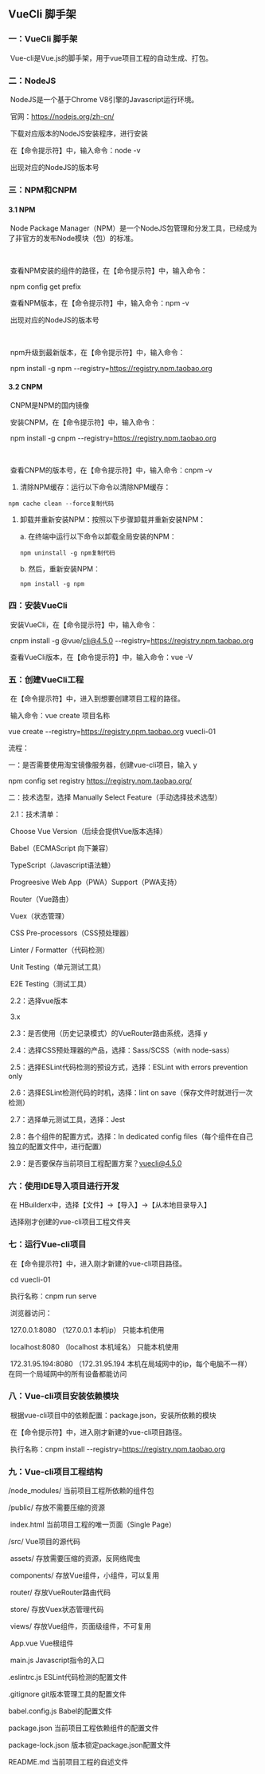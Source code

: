 ## VueCli 脚手架

### 一：VueCli 脚手架

​        Vue-cli是Vue.js的脚手架，用于vue项目工程的自动生成、打包。

### 二：NodeJS

​        NodeJS是一个基于Chrome V8引擎的Javascript运行环境。

​        官网：https://nodejs.org/zh-cn/

​        下载对应版本的NodeJS安装程序，进行安装

​        在【命令提示符】中，输入命令：node -v

​        出现对应的NodeJS的版本号

### 三：NPM和CNPM

#### 3.1 NPM

​        Node Package Manager（NPM）是一个NodeJS包管理和分发工具，已经成为了非官方的发布Node模块（包）的标准。

​        

​        查看NPM安装的组件的路径，在【命令提示符】中，输入命令：

​        npm config get prefix

​        查看NPM版本，在【命令提示符】中，输入命令：npm -v

​        出现对应的NodeJS的版本号

​        

​        npm升级到最新版本，在【命令提示符】中，输入命令：

​        npm install -g npm --registry=https://registry.npm.taobao.org

#### 3.2 CNPM

​        CNPM是NPM的国内镜像

​        安装CNPM，在【命令提示符】中，输入命令：

​        npm install -g cnpm --registry=https://registry.npm.taobao.org

​        

​        查看CNPM的版本号，在【命令提示符】中，输入命令：cnpm -v

1. 清除NPM缓存：运行以下命令以清除NPM缓存：

```
npm cache clean --force复制代码
```

1. 卸载并重新安装NPM：按照以下步骤卸载并重新安装NPM：

   a. 在终端中运行以下命令以卸载全局安装的NPM：

   ```
   npm uninstall -g npm复制代码
   ```

   b. 然后，重新安装NPM：

   ```
   npm install -g npm
   ```

### 四：安装VueCli

​        安装VueCli，在【命令提示符】中，输入命令：

​        cnpm install -g @vue/cli@4.5.0 --registry=https://registry.npm.taobao.org

​        查看VueCli版本，在【命令提示符】中，输入命令：vue -V

### 五：创建VueCli工程

​        在【命令提示符】中，进入到想要创建项目工程的路径。

​        输入命令：vue create 项目名称

vue create --registry=https://registry.npm.taobao.org vuecli-01

流程：

一：是否需要使用淘宝镜像服务器，创建vue-cli项目，输入 y

npm config set registry https://registry.npm.taobao.org/

二：技术选型，选择 Manually Select Feature（手动选择技术选型）

​    2.1：技术清单：

​        Choose Vue Version（后续会提供Vue版本选择）

​        Babel（ECMAScript 向下兼容）

​        TypeScript（Javascript语法糖）

​        Progreesive Web App（PWA）Support（PWA支持）

​        Router（Vue路由）

​        Vuex（状态管理）

​        CSS Pre-processors（CSS预处理器）

​        Linter / Formatter（代码检测）

​        Unit Testing（单元测试工具）

​        E2E Testing（测试工具）

​    2.2：选择vue版本

​        3.x

​    2.3：是否使用（历史记录模式）的VueRouter路由系统，选择 y

​    2.4：选择CSS预处理器的产品，选择：Sass/SCSS（with node-sass）

​    2.5：选择ESLint代码检测的预设方式，选择：ESLint with errors prevention only

​    2.6：选择ESLint检测代码的时机，选择：lint on save（保存文件时就进行一次检测）

​    2.7：选择单元测试工具，选择：Jest

​    2.8：各个组件的配置方式，选择：In dedicated config files（每个组件在自己独立的配置文件中，进行配置）

​    2.9：是否要保存当前项目工程配置方案？vuecli@4.5.0

### 六：使用IDE导入项目进行开发

​        在 HBuilderx中，选择【文件】->【导入】->【从本地目录导入】

​        选择刚才创建的vue-cli项目工程文件夹

### 七：运行Vue-cli项目

​        在【命令提示符】中，进入刚才新建的vue-cli项目路径。

​		cd vuecli-01

​        执行名称：cnpm run serve

​        浏览器访问：

​        127.0.0.1:8080        （127.0.0.1  本机ip）        只能本机使用

​        localhost:8080        （localhost  本机域名）    只能本机使用

​        172.31.95.194:8080    （172.31.95.194  本机在局域网中的ip，每个电脑不一样）    在同一个局域网中的所有设备都能访问

### 八：Vue-cli项目安装依赖模块

​        根据vue-cli项目中的依赖配置：package.json，安装所依赖的模块

​        在【命令提示符】中，进入刚才新建的vue-cli项目路径。

​        执行名称：cnpm install --registry=https://registry.npm.taobao.org

### 九：Vue-cli项目工程结构

/node_modules/            当前项目工程所依赖的组件包

/public/                            存放不需要压缩的资源

​        index.html              当前项目工程的唯一页面（Single Page）

/src/                                 Vue项目的源代码

​        assets/                    存放需要压缩的资源，反网络爬虫

​        components/        存放Vue组件，小组件，可以复用

​        router/                    存放VueRouter路由代码

​        store/                      存放Vuex状态管理代码

​        views/                     存放Vue组件，页面级组件，不可复用

​        App.vue                 Vue根组件

​        main.js                  Javascript指令的入口

.eslintrc.js                    ESLint代码检测的配置文件

.gitignore                    git版本管理工具的配置文件

babel.config.js            Babel的配置文件

package.json              当前项目工程依赖组件的配置文件

package-lock.json      版本锁定package.json配置文件

README.md                当前项目工程的自述文件
